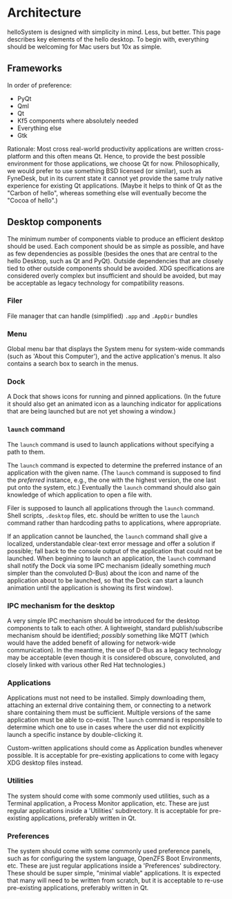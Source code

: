 # Architecture

helloSystem is designed with simplicity in mind. Less, but better. This page describes key elements of the hello desktop. To begin with, everything should be welcoming for Mac users but 10x as simple.

## Frameworks

In order of preference:
* PyQt
* Qml
* Qt
* Kf5 components where absolutely needed
* Everything else
* Gtk

Rationale: Most cross real-world productivity applications are written cross-platform and this often means Qt. Hence, to provide the best possible environment for those applications, we choose Qt for now. Philosophically, we would prefer to use something BSD licensed (or similar), such as FyneDesk, but in its current state it cannot yet provide the same truly native experience for existing Qt applications. (Maybe it helps to think of Qt as the "Carbon of hello", whereas something else will eventually become the "Cocoa of hello".)

## Desktop components

The minimum number of components viable to produce an efficient desktop should be used. Each component should be as simple as possible, and have as few dependencies as possible (besides the ones that are central to the hello Desktop, such as Qt and PyQt). Outside dependencies that are closely tied to other outside components should be avoided. XDG specifications are considered overly complex but insufficient and should be avoided, but may be acceptable as legacy technology for compatibility reasons.

### Filer

File manager that can handle (simplified) `.app` and `.AppDir` bundles

### Menu

Global menu bar that displays the System menu for system-wide commands (such as 'About this Computer'), and the active application's menus. It also contains a search box to search in the menus.

### Dock

A Dock that shows icons for running and pinned applications. (In the future it should also get an animated icon as a launching indicator for applications that are being launched but are not yet showing a window.)

### `launch` command

The `launch` command is used to launch applications without specifying a path to them.

The `launch` command is expected to determine the preferred instance of an application with the given name. (The `launch` command is supposed to find the _preferred_ instance, e.g., the one with the highest version, the one last put onto the system, etc.) Eventually the `launch` command should also gain knowledge of which application to open a file with.

Filer is supposed to launch all applications through the `launch` command. Shell scripts, `.desktop` files, etc. should be written to use the `launch` command rather than hardcoding paths to applications, where appropriate.

If an application cannot be launched, the `launch` command shall give a localized, understandable clear-text error message and offer a solution if possible; fall back to the console output of the application that could not be launched.
When beginning to launch an application, the `launch` command shall notify the Dock via some IPC mechanism (ideally something _much_ simpler than the convoluted D-Bus) about the icon and name of the application about to be launched, so that the Dock can start a launch animation until the application is showing its first window).

### IPC mechanism for the desktop

A very simple IPC mechanism should be introduced for the desktop components to talk to each other. A lightweight, standard publish/subscribe mechanism should be identified; _possibly_ something like MQTT (which would have the added benefit of allowing for network-wide communication). In the meantime, the use of D-Bus as a legacy technology may be acceptable (even though it is considered obscure, convoluted, and closely linked with various other Red Hat technologies.)

### Applications

Applications must not need to be installed. Simply downloading them, attaching an external drive containing them, or connecting to a network share containing them must be sufficient. Multiple versions of the same application must be able to co-exist. The `launch` command is responsible to determine which one to use in cases where the user did not explicitly launch a specific instance by double-clicking it.

Custom-written applications should come as Application bundles whenever possible. It is acceptable for pre-existing applications to come with legacy XDG desktop files instead.

### Utilities

The system should come with some commonly used utilities, such as a Terminal application, a Process Monitor application, etc. These are just regular applications inside a 'Utilities' subdirectory. It is acceptable for pre-existing applications, preferably written in Qt.

### Preferences

The system should come with some commonly used preference panels, such as for configuring the system language, OpenZFS Boot Environments, etc. These are just regular applications inside a 'Preferences' subdirectory. These should be super simple, "minimal viable" applications. It is expected that many will need to be written from scratch, but it is acceptable to re-use pre-existing applications, preferably written in Qt.
